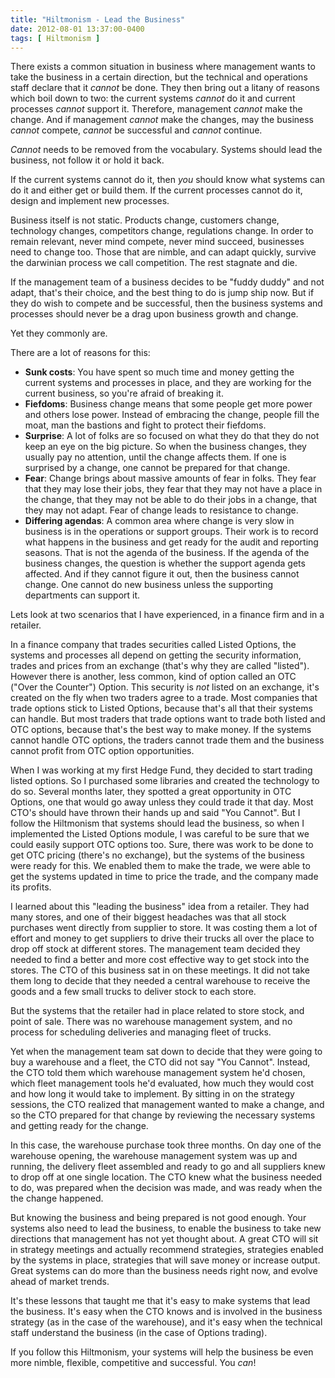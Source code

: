 ```yaml
---
title: "Hiltmonism - Lead the Business"
date: 2012-08-01 13:37:00-0400
tags: [ Hiltmonism ]
---
```


There exists a common situation in business where management wants to take the business in a certain direction, but the technical and operations staff declare that it *cannot* be done. They then bring out a litany of reasons which boil down to two: the current systems *cannot* do it and current processes *cannot* support it. Therefore, management *cannot* make the change. And if management *cannot* make the changes, may the business *cannot* compete, *cannot* be successful and *cannot* continue.

*Cannot* needs to be removed from the vocabulary. Systems should lead the business, not follow it or hold it back.

If the current systems cannot do it, then *you* should know what systems can do it and either get or build them. If the current processes cannot do it, design and implement new processes.

Business itself is not static. Products change, customers change, technology changes, competitors change, regulations change. In order to remain relevant, never mind compete, never mind succeed, businesses need to change too. Those that are nimble, and can adapt quickly, survive the darwinian process we call competition. The rest stagnate and die.

If the management team of a business decides to be "fuddy duddy" and not adapt, that's their choice, and the best thing to do is jump ship now. But if they do wish to compete and be successful, then the business systems and processes should never be a drag upon business growth and change.

Yet they commonly are.

There are a lot of reasons for this:

- **Sunk costs**: You have spent so much time and money getting the current systems and processes in place, and they are working for the current business, so you're afraid of breaking it.
- **Fiefdoms**: Business change means that some people get more power and others lose power. Instead of embracing the change, people fill the moat, man the bastions and fight to protect their fiefdoms.
- **Surprise**: A lot of folks are so focused on what they do that they do not keep an eye on the big picture. So when the business changes, they usually pay no attention, until the change affects them. If one is surprised by a change, one cannot be prepared for that change.
- **Fear**: Change brings about massive amounts of fear in folks. They fear that they may lose their jobs, they fear that they may not have a place in the change, that they may not be able to do their jobs in a change, that they may not adapt. Fear of change leads to resistance to change.
- **Differing agendas**: A common area where change is very slow in business is in the operations or support groups. Their work is to record what happens in the business and get ready for the audit and reporting seasons. That is not the agenda of the business. If the agenda of the business changes, the question is whether the support agenda gets affected. And if they cannot figure it out, then the business cannot change. One cannot do new business unless the supporting departments can support it.

Lets look at two scenarios that I have experienced, in a finance firm and in a retailer.

In a finance company that trades securities called Listed Options, the systems and processes all depend on getting the security information, trades and prices from an exchange (that's why they are called "listed"). However there is another, less common, kind of option called an OTC ("Over the Counter") Option. This security is *not* listed on an exchange, it's created on the fly when two traders agree to a trade. Most companies that trade options stick to Listed Options, because that's all that their systems can handle. But most traders that trade options want to trade both listed and OTC options, because that's the best way to make money. If the systems cannot handle OTC options, the traders cannot trade them and the business cannot profit from OTC option opportunities.

When I was working at my first Hedge Fund, they decided to start trading listed options. So I purchased some libraries and created the technology to do so. Several months later, they spotted a great opportunity in OTC Options, one that would go away unless they could trade it that day. Most CTO's should have thrown their hands up and said "You Cannot". But I follow the Hiltmonism that systems should lead the business, so when I implemented the Listed Options module, I was careful to be sure that we could easily support OTC options too. Sure, there was work to be done to get OTC pricing (there's no exchange), but the systems of the business were ready for this. We enabled them to make the trade, we were able to get the systems updated in time to price the trade, and the company made its profits.

I learned about this "leading the business" idea from a retailer. They had many stores, and one of their biggest headaches was that all stock purchases went directly from supplier to store. It was costing them a lot of effort and money to get suppliers to drive their trucks all over the place to drop off stock at different stores. The management team decided they needed to find a better and more cost effective way to get stock into the stores. The CTO of this business sat in on these meetings. It did not take them long to decide that they needed a central warehouse to receive the goods and a few small trucks to deliver stock to each store.

But the systems that the retailer had in place related to store stock, and point of sale. There was no warehouse management system, and no process for scheduling deliveries and managing fleet of trucks.

Yet when the management team sat down to decide that they were going to buy a warehouse and a fleet, the CTO did not say "You Cannot". Instead, the CTO told them which warehouse management system he'd chosen, which fleet management tools he'd evaluated, how much they would cost and how long it would take to implement. By sitting in on the strategy sessions, the CTO realized that management wanted to make a change, and so the CTO prepared for that change by reviewing the necessary systems and getting ready for the change.

In this case, the warehouse purchase took three months. On day one of the warehouse opening, the warehouse management system was up and running, the delivery fleet assembled and ready to go and all suppliers knew to drop off at one single location. The CTO knew what the business needed to do, was prepared when the decision was made, and was ready when the the change happened.

But knowing the business and being prepared is not good enough. Your systems also need to lead the business, to enable the business to take new directions that management has not yet thought about. A great CTO will sit in strategy meetings and actually recommend strategies, strategies enabled by the systems in place, strategies that will save money or increase output. Great systems can do more than the business needs right now, and evolve ahead of market trends.

It's these lessons that taught me that it's easy to make systems that lead the business. It's easy when the CTO knows and is involved in the business strategy (as in the case of the warehouse), and it's easy when the technical staff understand the business (in the case of Options trading).

If you follow this Hiltmonism, your systems will help the business be even more nimble, flexible, competitive and successful. You *can*!
